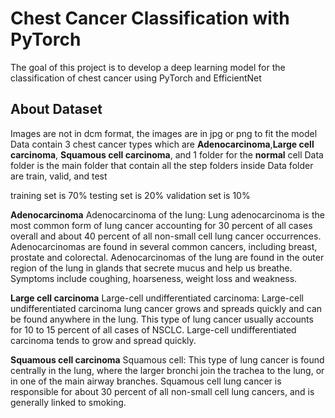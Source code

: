 # Chest Cancer Classification with PyTorch
The goal of this project is to develop a deep learning model for the classification of chest cancer using PyTorch and EfficientNet

## About Dataset
Images are not in dcm format, the images are in jpg or png to fit the model
Data contain 3 chest cancer types which are **Adenocarcinoma**,**Large cell carcinoma**, **Squamous cell carcinoma**, and 1 folder for the **normal** cell
Data folder is the main folder that contain all the step folders
inside Data folder are train, valid, and test

training set is 70%
testing set is 20%
validation set is 10%

**Adenocarcinoma**
Adenocarcinoma of the lung: Lung adenocarcinoma is the most common form of lung cancer
accounting for 30 percent of all cases overall and about 40 percent
of all non-small cell lung cancer occurrences. Adenocarcinomas are
found in several common cancers, including breast, prostate and colorectal.
Adenocarcinomas of the lung are found in the outer region of the lung
in glands that secrete mucus and help us breathe.
Symptoms include coughing, hoarseness, weight loss and weakness.

**Large cell carcinoma**
Large-cell undifferentiated carcinoma: Large-cell undifferentiated carcinoma lung cancer grows and spreads quickly and can
be found anywhere in the lung. This type of lung cancer usually accounts for 10
to 15 percent of all cases of NSCLC.
Large-cell undifferentiated carcinoma tends to grow and spread quickly.

**Squamous cell carcinoma**
Squamous cell: This type of lung cancer is found centrally in the lung,
where the larger bronchi join the trachea to the lung,
or in one of the main airway branches.
Squamous cell lung cancer is responsible for about 30 percent of all non-small
cell lung cancers, and is generally linked to smoking.
